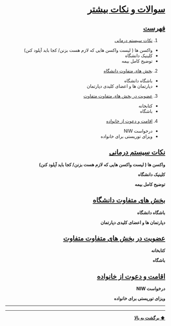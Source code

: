 <div dir="rtl">

# [سوالات و نکات بیشتر](#More)

## [فهرست](#table_of_contents)
1. [نکات سیستم درمانی](#Health)
* واکسن ها ( لیست واکسن هایی که لازم هست بزنن/ کجا باید آپلود کنن)
* کلینیک دانشگاه
* توضیح کامل بیمه
2. [بخش های متفاوت دانشگاه](#Sections)
* باشگاه دانشگاه
* دپارتمان ها و اعضای کلیدی دپارتمان
3. [عضویت در بخش های متفاوت متفاوت](#Membership)
* کتابخانه
* باشگاه
4. [اقامت و دعوت از خانواده](#Membership)
* درخواست NIW
* ویزای توریستی برای خانواده


## [نکات سیستم درمانی](#Health)
**واکسن ها ( لیست واکسن هایی که لازم هست بزنن/ کجا باید آپلود کنن)**

**کلینیک دانشگاه**

**توضیح کامل بیمه**

## [بخش های متفاوت دانشگاه](#Sections)
**باشگاه دانشگاه**

**دپارتمان ها و اعضای کلیدی دپارتمان**

## [عضویت در بخش های متفاوت متفاوت](#Membership)
**کتابخانه**

**باشگاه**

## [اقامت و دعوت از خانواده](#Membership)
**درخواست NIW**

**ویزای توریستی برای خانواده**


---
---
**[⬆ برگشت به بالا](#table-of-contents)**
</div>